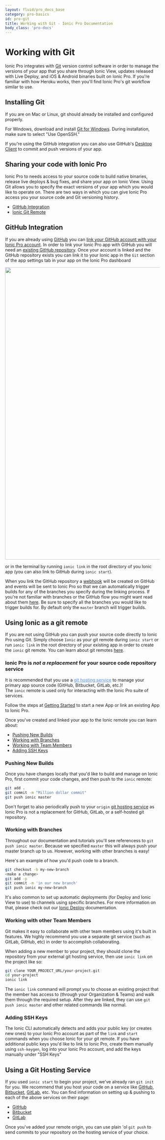 ```yaml
---
layout: fluid/pro_docs_base
category: pro-basics
id: pro-git
title: Working with Git - Ionic Pro Documentation
body_class: 'pro-docs'
---
```


# Working with Git

Ionic Pro integrates with [Git](https://git-scm.com/book/en/v2/Getting-Started-About-Version-Control) version control software
in order to manage the versions of your app that you share through Ionic View, updates released with Live Deploy, and iOS & Android binaries built on Ionic Pro.
If you're familiar with how Heroku works, then you'll find Ionic Pro's git workflow similar to use.

## Installing Git
If you are on Mac or Linux, git should already be installed and configured properly.

For Windows, download and install [Git for Windows](https://git-scm.com/download/win). During installation, make sure to select "Use OpenSSH."

If you're using the GitHub integration you can also use GitHub's [Desktop Client](https://desktop.github.com/) to commit and push versions of your app.

## Sharing your code with Ionic Pro

Ionic Pro to needs access to your source code to build native binaries, release live deploys & bug fixes, and share your app on Ionic View.
Using Git allows you to specify the exact versions of your app which you would like to operate on. There are two ways in which you can give Ionic Pro
access you your source code and Git versioning history.

* [GitHub Integration](#github-integration)
* [Ionic Git Remote](#ionic-git)


## GitHub Integration

If you are already using [GitHub](https://github.com/) you can [link your GitHub account with your Ionic Pro account](https://dashboard.ionicjs.com/settings/integrations).
In order to link your Ionic Pro app with GitHub you will need an [existing GitHub repository](https://help.github.com/articles/create-a-repo/).
Once your account is linked and the GitHub repository exists you can link it to your Ionic app in the `Git` section of the app settings tab in your app on the Ionic Pro dashboard

<div style="text-align: center">
  <img style="width: 950px" src="/img/pro/github-connect-app.png">
</div>

or in the terminal by running `ionic link` in the root directory of you Ionic app (you can also link to GitHub during `ionic start`).

When you link the GitHub repository a [webhook](https://help.github.com/articles/about-webhooks/) will be created on GitHub
and events will be sent to Ionic Pro so that we can automatically trigger builds for any of the branches you specify during the linking process.
If you're not familiar with branches or the GitHub flow you might want read about them [here](https://guides.github.com/introduction/flow/).
Be sure to specify all the branches you would like to trigger builds for. By default only the `master` branch will trigger builds.

## Using Ionic as a git remote

If you are not using GitHub you can push your source code directly to Ionic Pro using Git.
Simply choose `Ionic` as your git remote during `ionic start` or run `ionic link` in the root directory of your existing app
in order to create the `ionic` git remote. You can learn about git remotes [here](https://git-scm.com/book/en/v2/Git-Basics-Working-with-Remotes).

<div class="alert alert-warning" role="alert">
  <h3>Ionic Pro is <i>not a replacement</i> for your source code repository service</h3>
  It is recommended that you use a <a href="/docs/pro/basics/git#using-a-git-hosting-service" style="color: #4a8bfc;">git hosting service</a>
  to manage your primary app source code (GitHub, Bitbucket,  GitLab, etc.)!
  <br />The <code>ionic</code> remote is used only for interacting with the Ionic Pro suite of services.
</div>

Follow the steps at [Getting Started](/docs/pro/getting-started.html) to start a new App or link an existing App to Ionic Pro.

Once you've created and linked your app to the Ionic remote you can learn about:

* [Pushing New Builds](#pushing-new-builds)
* [Working with Branches](#working-with-branches)
* [Working with Team Members](#working-with-other-team-members)
* [Adding SSH Keys](#adding-ssh-keys)

### Pushing New Builds

Once you have changes locally that you'd like to build and manage on Ionic Pro, first commit your code changes, and then push to the `ionic` remote:

```bash
git add .
git commit -m "Million dollar commit"
git push ionic master
```

Don't forget to also periodically push to your `origin` [git hosting service](#using-a-git-hosting-service)
as Ionic Pro is not a replacement for GitHub, GitLab, or a self-hosted git repository.

### Working with Branches

Throughout our documentation and tutorials you'll see referencess to `git push ionic master`.
Because we specified `master` this will always push your master branch up to us.
However, working with other branches is easy!

Here's an example of how you'd push code to a branch.

```bash
git checkout -b my-new-branch
<make a change>
git add -p
git commit -m 'in our new branch'
git push ionic my-new-branch
```

It's also common to set up automatic deployments (for Deploy and Ionic View to use) to channels using specific branches.
For more information on that, please check out our [Ionic Deploy](/docs/pro/deploy) documentation.

### Working with other Team Members

Git makes it easy to collaborate with other team members using it's built in features. We highly recommend you use a separate git service (such as GitLab, GitHub, etc) in order to accomplish collaborating.

When adding a new member to your project, they should clone the repository from your external git hosting service, then use `ionic link` on the project like so:

```bash
git clone YOUR_PROJECT_URL/your-project.git
cd your-project
ionic link
```

The `ionic link` command will prompt you to choose an existing project that the member has access to (through your Organization & Teams)
and walk them through the required setup. After they are linked, they can use `git push ionic master` and other related commands like normal.

### Adding SSH Keys

The Ionic CLI automatically detects and adds your public key (or creates new ones) to your Ionic Pro account as part of the `link` and `start` commands when
you choose Ionic for your git remote. If you have additional public keys you'd like to link to Ionic Pro, create them manually using `ssh-keygen`,
log into your Ionic Pro account, and add the keys manually under "SSH Keys"

## Using a Git Hosting Service

If you used `ionic start` to begin your project, we've already ran `git init` for you.
We recommend that you host your code on a service like [GitHub](https://github.com/), [Bitbucket](https://bitbucket.org/), [GitLab](https://gitlab.com), etc.
You can find information on setting up & pushing to each of the above services on their page:

* [GitHub](https://help.github.com/articles/adding-an-existing-project-to-github-using-the-command-line/)
* [Bitbucket](https://confluence.atlassian.com/bitbucket/repository-setup-877174034.html)
* [GitLab](https://docs.gitlab.com/ce/gitlab-basics/create-project.html)

Once you've added your remote origin, you can use plain 'ol `git push` to send commits to your repository on the hosting service of your choice.
